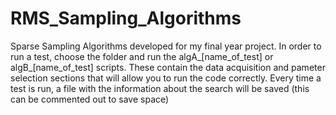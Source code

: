 # RMS_Sampling_Algorithms
Sparse Sampling Algorithms developed for my final year project. In order to run a test, choose the folder and run the algA_[name_of_test] or algB_[name_of_test] scripts. These contain the data acquisition and pameter selection sections that will allow you to run the code correctly. Every time a test is run, a file with the information about the search will be saved (this can be commented out to save space)
